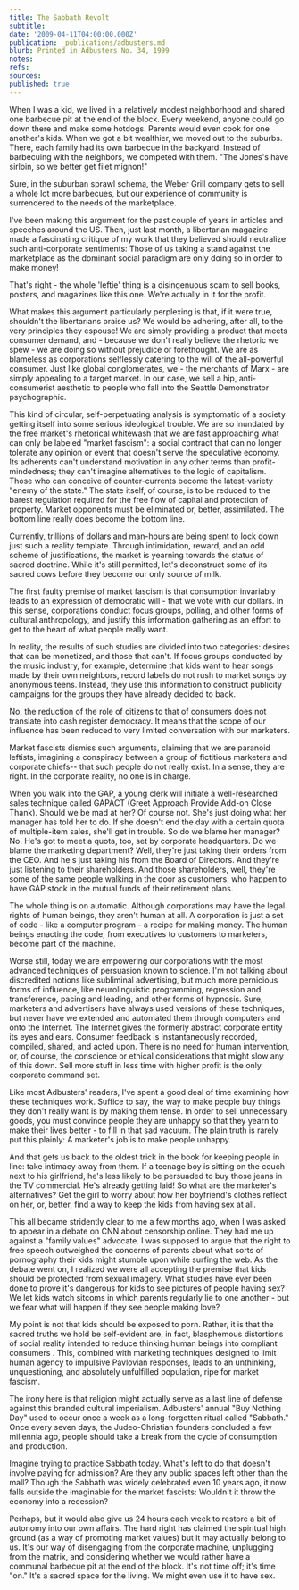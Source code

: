 ```yaml
---
title: The Sabbath Revolt
subtitle: 
date: '2009-04-11T04:00:00.000Z'
publication: _publications/adbusters.md
blurb: Printed in Adbusters No. 34, 1999
notes: 
refs: 
sources: 
published: true
---
```

When I was a kid, we lived in a relatively modest neighborhood and shared one barbecue pit at the end of the block. Every weekend, anyone could go down there and make some hotdogs. Parents would even cook for one another's kids. When we got a bit wealthier, we moved out to the suburbs. There, each family had its own barbecue in the backyard. Instead of barbecuing with the neighbors, we competed with them. "The Jones's have sirloin, so we better get filet mignon!"

Sure, in the suburban sprawl schema, the Weber Grill company gets to sell a whole lot more barbecues, but our experience of community is surrendered to the needs of the marketplace.

I've been making this argument for the past couple of years in articles and speeches around the US. Then, just last month, a libertarian magazine made a fascinating critique of my work that they believed should neutralize such anti-corporate sentiments: Those of us taking a stand against the marketplace as the dominant social paradigm are only doing so in order to make money!

That's right - the whole 'leftie' thing is a disingenuous scam to sell books, posters, and magazines like this one. We're actually in it for the profit.

What makes this argument particularly perplexing is that, if it were true, shouldn't the libertarians praise us? We would be adhering, after all, to the very principles they espouse! We are simply providing a product that meets consumer demand, and - because we don't really believe the rhetoric we spew - we are doing so without prejudice or forethought. We are as blameless as corporations selflessly catering to the will of the all-powerful consumer. Just like global conglomerates, we - the merchants of Marx - are simply appealing to a target market. In our case, we sell a hip, anti-consumerist aesthetic to people who fall into the Seattle Demonstrator psychographic.

This kind of circular, self-perpetuating analysis is symptomatic of a society getting itself into some serious ideological trouble. We are so inundated by the free market's rhetorical whitewash that we are fast approaching what can only be labeled "market fascism": a social contract that can no longer tolerate any opinion or event that doesn't serve the speculative economy. Its adherents can't understand motivation in any other terms than profit-mindedness; they can't imagine alternatives to the logic of capitalism. Those who can conceive of counter-currents become the latest-variety "enemy of the state." The state itself, of course, is to be reduced to the barest regulation required for the free flow of capital and protection of property. Market opponents must be eliminated or, better, assimilated. The bottom line really does become the bottom line.

Currently, trillions of dollars and man-hours are being spent to lock down just such a reality template. Through intimidation, reward, and an odd scheme of justifications, the market is yearning towards the status of sacred doctrine. While it's still permitted, let's deconstruct some of its sacred cows before they become our only source of milk.

The first faulty premise of market fascism is that consumption invariably leads to an expression of democratic will - that we vote with our dollars. In this sense, corporations conduct focus groups, polling, and other forms of cultural anthropology, and justify this information gathering as an effort to get to the heart of what people really want.

In reality, the results of such studies are divided into two categories: desires that can be monetized, and those that can't. If focus groups conducted by the music industry, for example, determine that kids want to hear songs made by their own neighbors, record labels do not rush to market songs by anonymous teens. Instead, they use this information to construct publicity campaigns for the groups they have already decided to back.

No, the reduction of the role of citizens to that of consumers does not translate into cash register democracy. It means that the scope of our influence has been reduced to very limited conversation with our marketers.

Market fascists dismiss such arguments, claiming that we are paranoid leftists, imagining a conspiracy between a group of fictitious marketers and corporate chiefs-- that such people do not really exist. In a sense, they are right. In the corporate reality, no one is in charge.

When you walk into the GAP, a young clerk will initiate a well-researched sales technique called GAPACT (Greet Approach Provide Add-on Close Thank). Should we be mad at her? Of course not. She's just doing what her manager has told her to do. If she doesn't end the day with a certain quota of multiple-item sales, she'll get in trouble. So do we blame her manager? No. He's got to meet a quota, too, set by corporate headquarters. Do we blame the marketing department? Well, they're just taking their orders from the CEO. And he's just taking his from the Board of Directors. And they're just listening to their shareholders. And those shareholders, well, they're some of the same people walking in the door as customers, who happen to have GAP stock in the mutual funds of their retirement plans.

The whole thing is on automatic. Although corporations may have the legal rights of human beings, they aren't human at all. A corporation is just a set of code - like a computer program - a recipe for making money. The human beings enacting the code, from executives to customers to marketers, become part of the machine.

Worse still, today we are empowering our corporations with the most advanced techniques of persuasion known to science. I'm not talking about discredited notions like subliminal advertising, but much more pernicious forms of influence, like neurolinguistic programming, regression and transference, pacing and leading, and other forms of hypnosis. Sure, marketers and advertisers have always used versions of these techniques, but never have we extended and automated them through computers and onto the Internet. The Internet gives the formerly abstract corporate entity its eyes and ears. Consumer feedback is instantaneously recorded, compiled, shared, and acted upon. There is no need for human intervention, or, of course, the conscience or ethical considerations that might slow any of this down. Sell more stuff in less time with higher profit is the only corporate command set.

Like most Adbusters' readers, I've spent a good deal of time examining how these techniques work. Suffice to say, the way to make people buy things they don't really want is by making them tense. In order to sell unnecessary goods, you must convince people they are unhappy so that they yearn to make their lives better - to fill in that sad vacuum. The plain truth is rarely put this plainly: A marketer's job is to make people unhappy.

And that gets us back to the oldest trick in the book for keeping people in line: take intimacy away from them. If a teenage boy is sitting on the couch next to his girlfriend, he's less likely to be persuaded to buy those jeans in the TV commercial. He's already getting laid! So what are the marketer's alternatives? Get the girl to worry about how her boyfriend's clothes reflect on her, or, better, find a way to keep the kids from having sex at all.

This all became stridently clear to me a few months ago, when I was asked to appear in a debate on CNN about censorship online. They had me up against a "family values" advocate. I was supposed to argue that the right to free speech outweighed the concerns of parents about what sorts of pornography their kids might stumble upon while surfing the web. As the debate went on, I realized we were all accepting the premise that kids should be protected from sexual imagery. What studies have ever been done to prove it's dangerous for kids to see pictures of people having sex? We let kids watch sitcoms in which parents regularly lie to one another - but we fear what will happen if they see people making love?

My point is not that kids should be exposed to porn. Rather, it is that the sacred truths we hold be self-evident are, in fact, blasphemous distortions of social reality intended to reduce thinking human beings into compliant consumers . This, combined with marketing techniques designed to limit human agency to impulsive Pavlovian responses, leads to an unthinking, unquestioning, and absolutely unfulfilled population, ripe for market fascism.

The irony here is that religion might actually serve as a last line of defense against this branded cultural imperialism. Adbusters' annual "Buy Nothing Day" used to occur once a week as a long-forgotten ritual called "Sabbath." Once every seven days, the Judeo-Christian founders concluded a few millennia ago, people should take a break from the cycle of consumption and production.

Imagine trying to practice Sabbath today. What's left to do that doesn't involve paying for admission? Are they any public spaces left other than the mall? Though the Sabbath was widely celebrated even 10 years ago, it now falls outside the imaginable for the market fascists: Wouldn't it throw the economy into a recession?

Perhaps, but it would also give us 24 hours each week to restore a bit of autonomy into our own affairs. The hard right has claimed the spiritual high ground (as a way of promoting market values) but it may actually belong to us. It's our way of disengaging from the corporate machine, unplugging from the matrix, and considering whether we would rather have a communal barbecue pit at the end of the block. It's not time off; it's time "on." It's a sacred space for the living. We might even use it to have sex.
